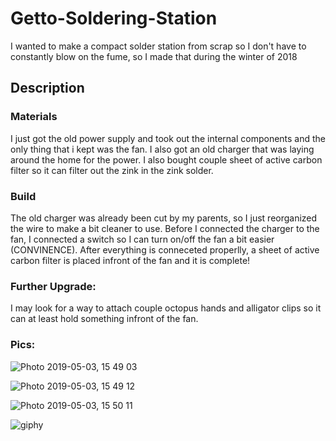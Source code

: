 # Getto-Soldering-Station
I wanted to make a compact solder station from scrap so I don't have to constantly blow on the fume, so I made that during the winter of 2018

## Description

### Materials

I just got the old power supply and took out the internal components and the only thing that i kept was the fan. I also got an old charger that was laying around the home for the power. I also bought couple sheet of active carbon filter so it can filter out the zink in the zink solder.

### Build

The old charger was already been cut by my parents, so I just reorganized the wire to make a bit cleaner to use. Before I connected the charger to the fan, I connected a switch so I can turn on/off the fan a bit easier (CONVINENCE). After everything is conneceted properlly, a sheet of active carbon filter is placed infront of the fan and it is complete! 

### Further Upgrade:

I may look for a way to attach couple octopus hands and alligator clips so it can at least hold something infront of the fan.

### Pics:
![Photo 2019-05-03, 15 49 03](https://user-images.githubusercontent.com/46799843/57164835-55614880-6dc3-11e9-91c9-7af85402517b.jpg)

![Photo 2019-05-03, 15 49 12](https://user-images.githubusercontent.com/46799843/57164839-56927580-6dc3-11e9-9408-ab3f3abfd137.jpg)

![Photo 2019-05-03, 15 50 11](https://user-images.githubusercontent.com/46799843/57164841-572b0c00-6dc3-11e9-80d6-9b06604f9e89.jpg)

![giphy](https://user-images.githubusercontent.com/46799843/57165186-5fd01200-6dc4-11e9-94a2-caff6147d502.gif)
